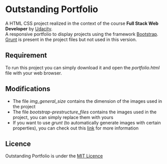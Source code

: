 # Outstanding Portfolio

A HTML CSS project realized in the context of the course **Full Stack Web Developer** by [Udacity](https://udacity.com).   
A responsive portfolio to display projects using the framework [Bootstrap](http://getbootstrap.com/).  
[Grunt](https://gruntjs.com/) is present in the project files but not used in this version.

## Requirement
To run this project you can simply download it and open the *portfolio.html* file with your web browser.

## Modifications
- The file *img_general_size* contains the dimension of the images used in the project
- The file *bootstrap-prestructure_files* contains the images used in the project, you can simply replace them with yours
- If you want to use *grunt* (to automatically generate images with certain properties), you can check out this 
[link](https://gruntjs.com/getting-started) for more information

## Licence
Outstanding Portfolio is under the [MIT Licence](https://choosealicense.com/licenses/mit/)

